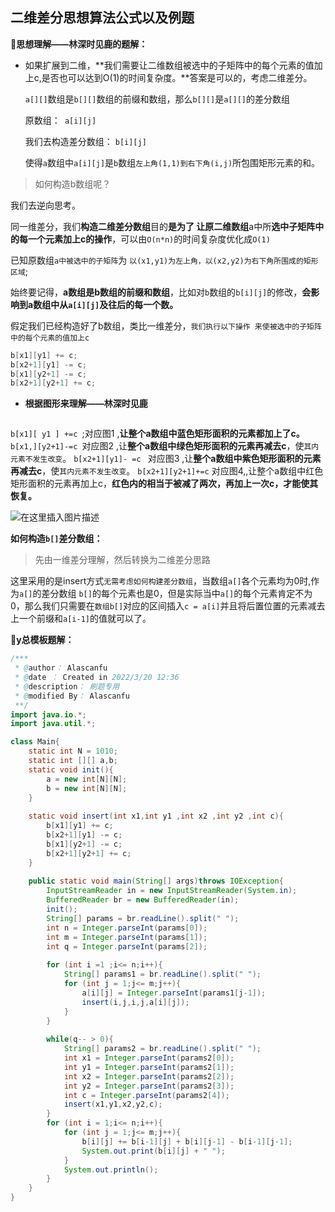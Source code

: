 ## 二维差分思想算法公式以及例题

**📝思想理解——林深时见鹿的题解：**

- 如果扩展到二维，**我们需要让二维数组被选中的子矩阵中的每个元素的值加上c,是否也可以达到O(1)的时间复杂度。**答案是可以的，考虑二维差分。

  `a[][]`数组是`b[][]`数组的前缀和数组，那么`b[][]`是`a[][]`的差分数组

  原数组：` a[i][j]`

  我们去构造差分数组： `b[i][j]`

  使得`a`数组中`a[i][j]`是`b`数组`左上角(1,1)到右下角(i,j)`所包围矩形元素的和。

>  如何构造b数组呢？

我们去逆向思考。

同一维差分，我们**构造二维差分数组**目的**是为了 让原二维数组**a中所**选中子矩阵中的每一个元素加上c的操作**，可以由`O(n*n)`的时间复杂度优化成`O(1)`

已知原数组`a中被选中的子矩阵`为 `以(x1,y1)为左上角，以(x2,y2)为右下角所围成的矩形区域`;

始终要记得，**a数组是b数组的前缀和数组**，比如对`b`数组的`b[i][j]`的修改，**会影响到a数组中从`a[i][j]`及往后的每一个数。**

假定我们已经构造好了b数组，类比一维差分，`我们执行以下操作
来使被选中的子矩阵中的每个元素的值加上c`

```java
b[x1][y1] += c;
b[x2+1][y1] -= c;
b[x1][y2+1] -= c;
b[x2+1][y2+1] += c;
```

- **根据图形来理解——林深时见鹿**

![<img src="https://img-blog.csdnimg.cn/20201217171134926.png"   width="50%">](https://img-blog.csdnimg.cn/20201217174836198.png?x-oss-process=image/watermark,type_ZmFuZ3poZW5naGVpdGk,shadow_10,text_aHR0cHM6Ly9ibG9nLmNzZG4ubmV0L3dlaXhpbl80NTYyOTI4NQ==,size_16,color_FFFFFF,t_70)

`b[x1][ y1 ] +=c `;对应图1 ,**让整个a数组中蓝色矩形面积的元素都加上了c。**
`b[x1,][y2+1]-=c `对应图2 ,让**整个a数组中绿色矩形面积的元素再减去c**，使`其内元素不发生改变`。
`b[x2+1][y1]- =c ` 对应图3 ,让**整个a数组中紫色矩形面积的元素再减去c**，使`其内元素不发生改变`。
`b[x2+1][y2+1]+=c` 对应图4,,让整个a数组中红色矩形面积的元素再加上c，**红色内的相当于被减了两次，再加上一次c，才能使其恢复。**

![在这里插入图片描述](https://img-blog.csdnimg.cn/20201217170336254.png?x-oss-process=image/watermark,type_ZmFuZ3poZW5naGVpdGk,shadow_10,text_aHR0cHM6Ly9ibG9nLmNzZG4ubmV0L3dlaXhpbl80NTYyOTI4NQ==,size_16,color_FFFFFF,t_70)

**如何构造`b[]`差分数组：**

> 先由一维差分理解，然后转换为二维差分思路

这里采用的是insert方式`无需考虑如何构建差分数组`，当数组`a[]`各个元素均为0时,作为`a[]`的差分数组 `b[]`的每个元素也是0，但是实际当中`a[]`的每个元素肯定不为0，那么我们只需要在`数组b[]`对应的区间插入`c = a[i]`并且将后置位置的元素减去上一个前缀和`a[i-1]`的值就可以了。

**📝y总模板题解：**

```java
/***
 * @author： Alascanfu
 * @date ： Created in 2022/3/20 12:36
 * @description： 刷题专用
 * @modified By： Alascanfu
 **/
import java.io.*;
import java.util.*;

class Main{
    static int N = 1010;
    static int [][] a,b;
    static void init(){
        a = new int[N][N];
        b = new int[N][N];
    }
    
    static void insert(int x1,int y1 ,int x2 ,int y2 ,int c){
        b[x1][y1] += c;
        b[x2+1][y1] -= c;
        b[x1][y2+1] -= c;
        b[x2+1][y2+1] += c;
    }
    
    public static void main(String[] args)throws IOException{
        InputStreamReader in = new InputStreamReader(System.in);
        BufferedReader br = new BufferedReader(in);
        init();
        String[] params = br.readLine().split(" ");
        int n = Integer.parseInt(params[0]);
        int m = Integer.parseInt(params[1]);
        int q = Integer.parseInt(params[2]);
        
        for (int i =1 ;i<= n;i++){
            String[] params1 = br.readLine().split(" ");
            for (int j = 1;j<= m;j++){
                a[i][j] = Integer.parseInt(params1[j-1]);
                insert(i,j,i,j,a[i][j]);
            }
        }
        
        while(q-- > 0){
            String[] params2 = br.readLine().split(" ");
            int x1 = Integer.parseInt(params2[0]);
            int y1 = Integer.parseInt(params2[1]);
            int x2 = Integer.parseInt(params2[2]);
            int y2 = Integer.parseInt(params2[3]);
            int c = Integer.parseInt(params2[4]);
            insert(x1,y1,x2,y2,c);
        }
        for (int i = 1;i<= n;i++){
            for (int j = 1;j<= m;j++){
                b[i][j] += b[i-1][j] + b[i][j-1] - b[i-1][j-1];
                System.out.print(b[i][j] + " ");
            }
            System.out.println();
        }
    }
}
```

